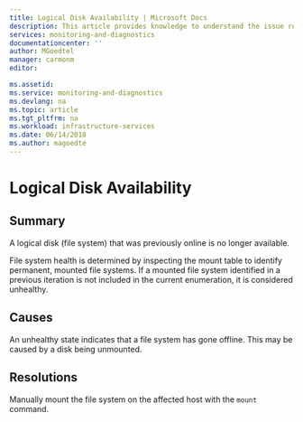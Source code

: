 ```yaml
---
title: Logical Disk Availability | Microsoft Docs
description: This article provides knowledge to understand the issue reported, what are the possible causes, and how to resolve the health issue identified by Azure Monitor VM Health.
services: monitoring-and-diagnostics
documentationcenter: ''
author: MGoedtel
manager: carmonm
editor: 

ms.assetid: 
ms.service: monitoring-and-diagnostics
ms.devlang: na
ms.topic: article
ms.tgt_pltfrm: na
ms.workload: infrastructure-services
ms.date: 06/14/2018
ms.author: magoedte
---
```


# Logical Disk Availability 

## Summary

A logical disk (file system) that was previously online is no longer available.

File system health is determined by inspecting the mount table to identify permanent, mounted file systems. If a mounted file system identified in a previous iteration is not included in the current enumeration, it is considered unhealthy.

## Causes

An unhealthy state indicates that a file system has gone offline. This may be caused by a disk being unmounted.

## Resolutions

Manually mount the file system on the affected host with the `mount` command.